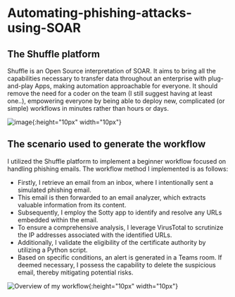 # Automating-phishing-attacks-using-SOAR
## The Shuffle platform
Shuffle is an Open Source interpretation of SOAR. It aims to bring all the capabilities necessary to transfer data throughout an enterprise with plug-and-play Apps, making automation approachable for everyone. It should remove the need for a coder on the team (I still suggest having at least one..), empowering everyone by being able to deploy new, complicated (or simple) workflows in minutes rather than hours or days.


![image](https://github.com/Ayoub-EZYSMA/Automating-phishing-attacks-using-SOAR/assets/105115622/5a12a0f0-4b7d-4c4b-8fdc-0e8a8c1b7911){:height="10px" width="10px"}


## The scenario used to generate the workflow
I utilized the Shuffle platform to implement a beginner workflow focused on handling phishing emails. The workflow method I implemented is as follows: 
  - Firstly, I retrieve an email from an inbox, where I intentionally sent a simulated phishing email. 
  - This email is then forwarded to an email analyzer, which extracts valuable information from its content. 
  - Subsequently, I employ the Sotty app to identify and resolve any URLs embedded within the email.  
  - To ensure a comprehensive analysis, I leverage VirusTotal to scrutinize the IP addresses associated with the identified URLs. 
  - Additionally, I validate the eligibility of the certificate authority by utilizing a Python script. 
  - Based on specific conditions, an alert is generated in a Teams room. If deemed necessary, I possess the capability to delete the suspicious email, thereby mitigating potential risks.
  
  
![Overview of my workflow](https://github.com/Ayoub-EZYSMA/Automating-phishing-attacks-using-SOAR/assets/105115622/66d105b7-5560-4299-8fdb-fe38f8158192){:height="10px" width="10px"}
